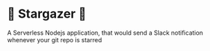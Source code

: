 # :tada: Stargazer :tada:

A Serverless Nodejs application, that would send a Slack notification whenever your git repo is starred
